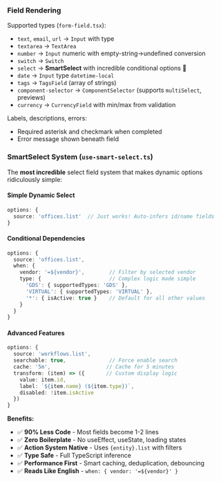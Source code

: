 ### Field Rendering

Supported types (`form-field.tsx`):
- `text`, `email`, `url` → `Input` with type
- `textarea` → `TextArea`
- `number` → `Input` numeric with empty-string→undefined conversion
- `switch` → `Switch`
- `select` → **SmartSelect** with incredible conditional options 🚀
- `date` → `Input` type `datetime-local`
- `tags` → `TagsField` (array of strings)
- `component-selector` → `ComponentSelector` (supports `multiSelect`, previews)
- `currency` → `CurrencyField` with min/max from validation

Labels, descriptions, errors:
- Required asterisk and checkmark when completed
- Error message shown beneath field

### SmartSelect System (`use-smart-select.ts`)

The **most incredible** select field system that makes dynamic options ridiculously simple:

#### Simple Dynamic Select
```typescript
options: {
  source: 'offices.list'  // Just works! Auto-infers id/name fields
}
```

#### Conditional Dependencies  
```typescript
options: {
  source: 'offices.list',
  when: {
    vendor: '=${vendor}',        // Filter by selected vendor
    type: {                      // Complex logic made simple  
      'GDS': { supportedTypes: 'GDS' },
      'VIRTUAL': { supportedTypes: 'VIRTUAL' },
      '*': { isActive: true }    // Default for all other values
    }
  }
}
```

#### Advanced Features
```typescript
options: {
  source: 'workflows.list',
  searchable: true,              // Force enable search
  cache: '5m',                  // Cache for 5 minutes
  transform: (item) => ({       // Custom display logic
    value: item.id,
    label: `${item.name} (${item.type})`,
    disabled: !item.isActive
  })
}
```

**Benefits:**
- ✅ **90% Less Code** - Most fields become 1-2 lines  
- ✅ **Zero Boilerplate** - No useEffect, useState, loading states
- ✅ **Action System Native** - Uses `{entity}.list` with filters
- ✅ **Type Safe** - Full TypeScript inference
- ✅ **Performance First** - Smart caching, deduplication, debouncing
- ✅ **Reads Like English** - `when: { vendor: '=${vendor}' }`


